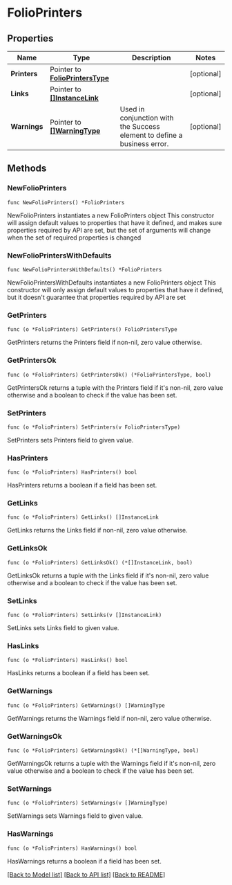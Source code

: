 # FolioPrinters

## Properties

Name | Type | Description | Notes
------------ | ------------- | ------------- | -------------
**Printers** | Pointer to [**FolioPrintersType**](FolioPrintersType.md) |  | [optional] 
**Links** | Pointer to [**[]InstanceLink**](InstanceLink.md) |  | [optional] 
**Warnings** | Pointer to [**[]WarningType**](WarningType.md) | Used in conjunction with the Success element to define a business error. | [optional] 

## Methods

### NewFolioPrinters

`func NewFolioPrinters() *FolioPrinters`

NewFolioPrinters instantiates a new FolioPrinters object
This constructor will assign default values to properties that have it defined,
and makes sure properties required by API are set, but the set of arguments
will change when the set of required properties is changed

### NewFolioPrintersWithDefaults

`func NewFolioPrintersWithDefaults() *FolioPrinters`

NewFolioPrintersWithDefaults instantiates a new FolioPrinters object
This constructor will only assign default values to properties that have it defined,
but it doesn't guarantee that properties required by API are set

### GetPrinters

`func (o *FolioPrinters) GetPrinters() FolioPrintersType`

GetPrinters returns the Printers field if non-nil, zero value otherwise.

### GetPrintersOk

`func (o *FolioPrinters) GetPrintersOk() (*FolioPrintersType, bool)`

GetPrintersOk returns a tuple with the Printers field if it's non-nil, zero value otherwise
and a boolean to check if the value has been set.

### SetPrinters

`func (o *FolioPrinters) SetPrinters(v FolioPrintersType)`

SetPrinters sets Printers field to given value.

### HasPrinters

`func (o *FolioPrinters) HasPrinters() bool`

HasPrinters returns a boolean if a field has been set.

### GetLinks

`func (o *FolioPrinters) GetLinks() []InstanceLink`

GetLinks returns the Links field if non-nil, zero value otherwise.

### GetLinksOk

`func (o *FolioPrinters) GetLinksOk() (*[]InstanceLink, bool)`

GetLinksOk returns a tuple with the Links field if it's non-nil, zero value otherwise
and a boolean to check if the value has been set.

### SetLinks

`func (o *FolioPrinters) SetLinks(v []InstanceLink)`

SetLinks sets Links field to given value.

### HasLinks

`func (o *FolioPrinters) HasLinks() bool`

HasLinks returns a boolean if a field has been set.

### GetWarnings

`func (o *FolioPrinters) GetWarnings() []WarningType`

GetWarnings returns the Warnings field if non-nil, zero value otherwise.

### GetWarningsOk

`func (o *FolioPrinters) GetWarningsOk() (*[]WarningType, bool)`

GetWarningsOk returns a tuple with the Warnings field if it's non-nil, zero value otherwise
and a boolean to check if the value has been set.

### SetWarnings

`func (o *FolioPrinters) SetWarnings(v []WarningType)`

SetWarnings sets Warnings field to given value.

### HasWarnings

`func (o *FolioPrinters) HasWarnings() bool`

HasWarnings returns a boolean if a field has been set.


[[Back to Model list]](../README.md#documentation-for-models) [[Back to API list]](../README.md#documentation-for-api-endpoints) [[Back to README]](../README.md)


